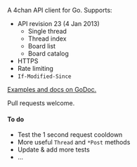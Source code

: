 A 4chan API client for Go. Supports:
- API revision 23 (4 Jan 2013)
	* Single thread
	* Thread index
	* Board list
	* Board catalog
- HTTPS
- Rate limiting
- `If-Modified-Since`

[Examples and docs on GoDoc.](http://godoc.org/github.com/moshee/go-4chan-api)

Pull requests welcome.

#### To do

- Test the 1 second request cooldown
- More useful `Thread` and `*Post` methods
- Update & add more tests
- ...

